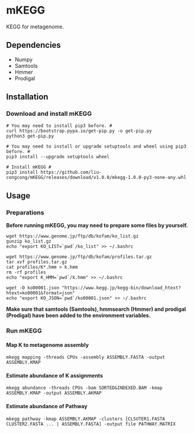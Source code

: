 # mKEGG

KEGG for metagenome.

## Dependencies

* Numpy
* Samtools
* Hmmer
* Prodigal

## Installation

### Download and install mKEGG

```shell
# You may need to install pip3 before. #
curl https://bootstrap.pypa.io/get-pip.py -o get-pip.py
python3 get-pip.py

# You may need to install or upgrade setuptools and wheel using pip3 before. #
pip3 install --upgrade setuptools wheel

# Install mKEGG #
pip3 install https://github.com/liu-congcong/mKEGG/releases/download/v1.0.0/mkegg-1.0.0-py3-none-any.whl
```

## Usage

### Preparations

**Before running mKEGG, you may need to prepare some files by yourself.**

```shell
wget https://www.genome.jp/ftp/db/kofam/ko_list.gz
gunzip ko_list.gz
echo "export KO_LIST=`pwd`/ko_list" >> ~/.bashrc
```

```shell
wget https://www.genome.jp/ftp/db/kofam/profiles.tar.gz
tar xvf profiles.tar.gz
cat profiles/K*.hmm > k.hmm
rm -rf profiles
echo "export K_HMM=`pwd`/k.hmm" >> ~/.bashrc
```

```shell
wget -O ko00001.json "https://www.kegg.jp/kegg-bin/download_htext?htext=ko00001&format=json"
echo "export KO_JSON=`pwd`/ko00001.json" >> ~/.bashrc
```

**Make sure that samtools (Samtools), hmmsearch (Hmmer) and prodigal (Prodigal) have been added to the environment variables.**

### Run mKEGG

#### Map K to metagenome assembly

```shell
mkegg mapping -threads CPUs -assembly ASSEMBLY.FASTA -output ASSEMBLY.KMAP
```

#### Estimate abundance of K assignments

```shell
mkegg abundance -threads CPUs -bam SORTED&INDEXED.BAM -kmap ASSEMBLY.KMAP -output ASSEMBLY.AKMAP
```

#### Estimate abundance of Pathway

```shell
mkegg pathway -kmap ASSEMBLY.AKMAP -clusters [CLSUTER1.FASTA CLUSTER2.FASTA ... | ASSEMBLY.FASTA] -output file PATHWAY.MATRIX
```
